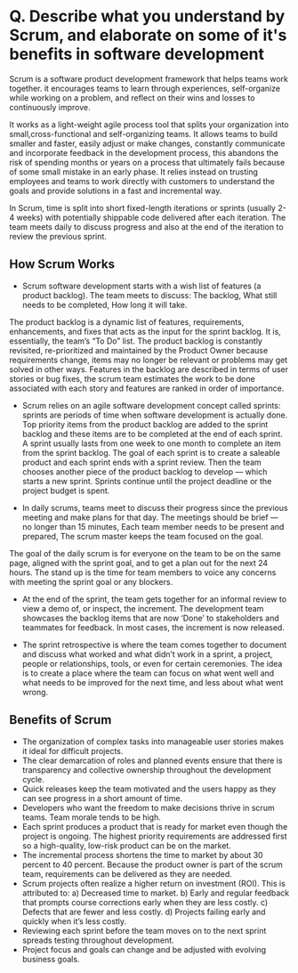 # Q. Describe what you understand by Scrum, and elaborate on some of it's benefits in software development
Scrum is a software product development framework that helps teams work together. it encourages teams to learn through experiences, self-organize while working 
on a problem, and reflect on their wins and losses to continuously improve. 

It works as a light-weight agile process tool that splits your organization into small,cross-functional and self-organizing teams. It allows teams to build smaller and 
faster, easily adjust or make changes, constantly communicate and incorporate feedback in the development process, this abandons the risk of spending months or years on a 
process that ultimately fails because of some small mistake in an early phase. It relies instead on trusting employees and teams to work directly with customers to 
understand the goals and provide solutions in a fast and incremental way. 

In Scrum, time is split into short fixed-length iterations or sprints (usually 2-4 weeks) with potentially shippable code delivered after each iteration. The team meets 
daily to discuss progress and also at the end of the iteration to review the previous sprint. 

## How Scrum Works
* Scrum software development starts with a wish list of features (a product backlog). The team meets to discuss:
The backlog,
What still needs to be completed,
How long it will take.

The product backlog is a dynamic list of features, requirements, enhancements, and fixes that acts as the input for the sprint backlog. It is, essentially, the team’s 
“To Do” list. The product backlog is constantly revisited, re-prioritized and maintained by the Product Owner because requirements change, items may no longer be 
relevant or problems may get solved in other ways. Features in the backlog are described in terms of user stories or bug fixes, the scrum team estimates the work to be 
done associated with each story and features are ranked in order of importance.

* Scrum relies on an agile software development concept called sprints: sprints are periods of time when software development is actually done. Top priority items from 
the product backlog are added to the sprint backlog and these items are to be completed at the end of each sprint. A sprint usually lasts from one week to one month to 
complete an item from the sprint backlog. The goal of each sprint is to create a saleable product and each sprint ends with a sprint review. Then the team chooses 
another piece of the product backlog to develop — which starts a new sprint. Sprints continue until the project deadline or the project budget is spent.

* In daily scrums, teams meet to discuss their progress since the previous meeting and make plans for that day.
The meetings should be brief — no longer than 15 minutes,
Each team member needs to be present and prepared,
The scrum master keeps the team focused on the goal.

The goal of the daily scrum is for everyone on the team to be on the same page, aligned with the sprint goal, and to get a plan out for the next 24 hours. The stand up 
is the time for team members to voice any concerns with meeting the sprint goal or any blockers.

* At the end of the sprint, the team gets together for an informal review to view a demo of, or inspect, the increment. The development team showcases the backlog 
items that are now ‘Done’ to stakeholders and teammates for feedback. In most cases, the increment is now released.

* The sprint retrospective is where the team comes together to document and discuss what worked and what didn’t work in a sprint, a project, people or relationships, tools, 
or even for certain ceremonies. The idea is to create a place where the team can focus on what went well and what needs to be improved for the next time, and less 
about what went wrong.

## Benefits of Scrum
* The organization of complex tasks into manageable user stories makes it ideal for difficult projects.
* The clear demarcation of roles and planned events ensure that there is transparency and collective ownership throughout the development cycle.
* Quick releases keep the team motivated and the users happy as they can see progress in a short amount of time.
* Developers who want the freedom to make decisions thrive in scrum teams. Team morale tends to be high.
* Each sprint produces a product that is ready for market even though the project is ongoing. The highest priority requirements are addressed first so a high-quality, 
low-risk product can be on the market.
* The incremental process shortens the time to market by about 30 percent to 40 percent. Because the product owner is part of the scrum team, requirements can be 
delivered as they are needed.
* Scrum projects often realize a higher return on investment (ROI). This is attributed to:
a) Decreased time to market.
b) Early and regular feedback that prompts course corrections early when they are less costly.
c) Defects that are fewer and less costly.
d) Projects failing early and quickly when it’s less costly.
* Reviewing each sprint before the team moves on to the next sprint spreads testing throughout development.
* Project focus and goals can change and be adjusted with evolving business goals.
